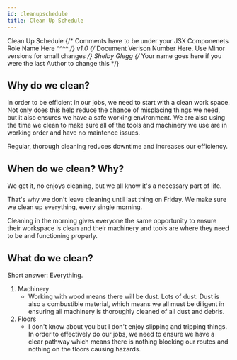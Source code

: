 ```yaml
---
id: cleanupschedule
title: Clean Up Schedule
---
```


<span class="badge badge--primary">Clean Up Schedule</span>
{/* Comments have to be under your JSX Componenets
    Role Name Here ^^^^ */}
<span class="badge badge--secondary">v1.0</span>
{/* Document Verison Number Here. Use Minor versions for small changes */}
<span class="badge badge--success">Shelby Glegg</span>
{/* Your name goes here if you were the last Author to change this */}

## Why do we clean?
In order to be efficient in our jobs, we need to start with a clean work space. 
Not only does this help reduce the chance of misplacing things we need, but it also ensures we have a safe working environment. 
We are also using the time we clean to make sure all of the tools and machinery we use are in working order and have no maintence issues.

Regular, thorough cleaning reduces downtime and increases our efficiency.

## When do we clean? Why?
We get it, no enjoys cleaning, but we all know it's a necessary part of life. 

That's why we don't leave cleaning until last thing on Friday. We make sure we clean up everything, every single morning. 

Cleaning in the morning gives everyone the same opportunity to ensure their workspace is clean and their machinery and tools are where they need to be and functioning properly. 


## What do we clean?
Short answer: Everything. 

1. Machinery
    - Working with wood means there will be dust. Lots of dust. Dust is also a combustible material, which means we all must be diligent in ensuring all machinery is thoroughly cleaned of all dust and debris. 
2. Floors
    - I don't know about you but I don't enjoy slipping and tripping things. In order to effectively do our jobs, we need to ensure we have a clear pathway which means there is nothing blocking our routes and nothing on the floors causing hazards. 
    
